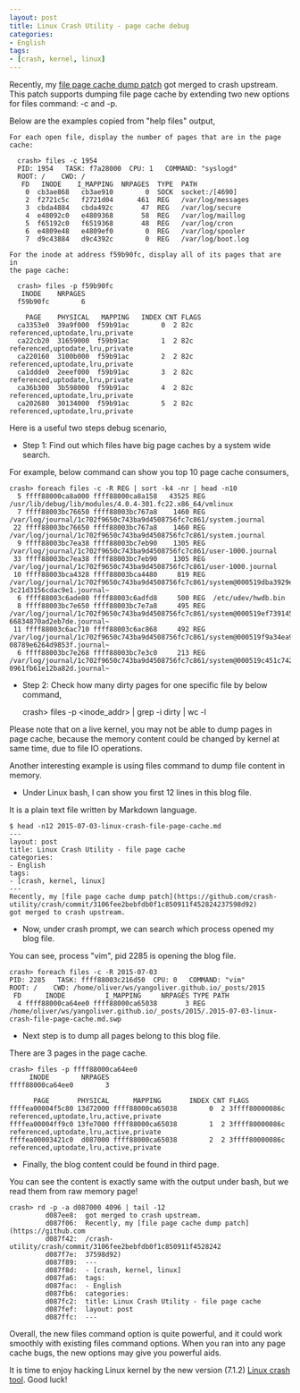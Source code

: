 ```yaml
---
layout: post
title: Linux Crash Utility - page cache debug
categories:
- English
tags:
- [crash, kernel, linux]
---
```


Recently, my [file page cache dump patch](https://github.com/crash-utility/crash/commit/3106fee2bebfdb0f1c850911f452824237598d92)
got merged to crash upstream.
This patch supports dumping file page cache by extending two new options for files command: -c and -p.

Below are the examples copied from "help files" output,

    For each open file, display the number of pages that are in the page cache:
  
      crash> files -c 1954
      PID: 1954   TASK: f7a28000  CPU: 1   COMMAND: "syslogd"
      ROOT: /    CWD: /
       FD   INODE    I_MAPPING  NRPAGES  TYPE  PATH
        0  cb3ae868   cb3ae910        0  SOCK  socket:/[4690]
        2  f2721c5c   f2721d04      461  REG   /var/log/messages
        3  cbda4884   cbda492c       47  REG   /var/log/secure
        4  e48092c0   e4809368       58  REG   /var/log/maillog
        5  f65192c0   f6519368       48  REG   /var/log/cron
        6  e4809e48   e4809ef0        0  REG   /var/log/spooler
        7  d9c43884   d9c4392c        0  REG   /var/log/boot.log
  
    For the inode at address f59b90fc, display all of its pages that are in
    the page cache:
  
      crash> files -p f59b90fc
       INODE    NRPAGES
      f59b90fc        6
  
        PAGE    PHYSICAL   MAPPING   INDEX CNT FLAGS
      ca3353e0  39a9f000  f59b91ac        0  2 82c referenced,uptodate,lru,private
      ca22cb20  31659000  f59b91ac        1  2 82c referenced,uptodate,lru,private
      ca220160  3100b000  f59b91ac        2  2 82c referenced,uptodate,lru,private
      ca1ddde0  2eeef000  f59b91ac        3  2 82c referenced,uptodate,lru,private
      ca36b300  3b598000  f59b91ac        4  2 82c referenced,uptodate,lru,private
      ca202680  30134000  f59b91ac        5  2 82c referenced,uptodate,lru,private

Here is a useful two steps debug scenario,

- Step 1: Find out which files have big page caches by a system wide search.

For example, below command can show you top 10 page cache consumers,

    crash> foreach files -c -R REG | sort -k4 -nr | head -n10
      5 ffff88000ca8a000 ffff88000ca8a158   43525 REG  /usr/lib/debug/lib/modules/4.0.4-301.fc22.x86_64/vmlinux
      7 ffff88003bc76650 ffff88003bc767a8    1460 REG  /var/log/journal/1c702f9650c743ba9d4508756fc7c861/system.journal
     22 ffff88003bc76650 ffff88003bc767a8    1460 REG  /var/log/journal/1c702f9650c743ba9d4508756fc7c861/system.journal
      9 ffff88003bc7ea38 ffff88003bc7eb90    1305 REG  /var/log/journal/1c702f9650c743ba9d4508756fc7c861/user-1000.journal
     33 ffff88003bc7ea38 ffff88003bc7eb90    1305 REG  /var/log/journal/1c702f9650c743ba9d4508756fc7c861/user-1000.journal
     10 ffff88003bca4328 ffff88003bca4480     819 REG  /var/log/journal/1c702f9650c743ba9d4508756fc7c861/system@000519dba3929edf-3c21d3156cdac9e1.journal~
      6 ffff88003c6ade80 ffff88003c6adfd8     500 REG  /etc/udev/hwdb.bin
      8 ffff88003bc7e650 ffff88003bc7e7a8     495 REG  /var/log/journal/1c702f9650c743ba9d4508756fc7c861/system@000519ef739145cf-66834870ad2eb7de.journal~
     11 ffff88003c6ac710 ffff88003c6ac868     492 REG  /var/log/journal/1c702f9650c743ba9d4508756fc7c861/system@000519f9a34ea968-08789e6264d9853f.journal~
      6 ffff88003bc7e268 ffff88003bc7e3c0     213 REG  /var/log/journal/1c702f9650c743ba9d4508756fc7c861/system@000519c451c742e0-0961fb61e12ba82d.journal~

- Step 2: Check how many dirty pages for one specific file by below command,


    crash> files -p <inode_addr\> | grep -i dirty | wc -l


Please note that on a live kernel, you may not be able to dump pages in page cache, because the memory content could be
changed by kernel at same time, due to file IO operations.

Another interesting example is using files command to dump file content in memory.

- Under Linux bash, I can show you first 12 lines in this blog file. 
  
It is a plain text file written by Markdown language.

    $ head -n12 2015-07-03-linux-crash-file-page-cache.md
    ---
    layout: post
    title: Linux Crash Utility - file page cache
    categories:
    - English
    tags:
    - [crash, kernel, linux]
    ---
    Recently, my [file page cache dump patch](https://github.com/crash-utility/crash/commit/3106fee2bebfdb0f1c850911f452824237598d92)
    got merged to crash upstream.

- Now, under crash prompt, we can search which process opened my blog file. 

You can see, process "vim", pid 2285 is opening the blog file.

    crash> foreach files -c -R 2015-07-03
    PID: 2285   TASK: ffff88003c216d50  CPU: 0   COMMAND: "vim"
    ROOT: /    CWD: /home/oliver/ws/yangoliver.github.io/_posts/2015
     FD      INODE          I_MAPPING     NRPAGES TYPE PATH
      4 ffff88000ca64ee0 ffff88000ca65038       3 REG  /home/oliver/ws/yangoliver.github.io/_posts/2015/.2015-07-03-linux-crash-file-page-cache.md.swp

- Next step is to dump all pages belong to this blog file.

There are 3 pages in the page cache.
    
    crash> files -p ffff88000ca64ee0
         INODE        NRPAGES
    ffff88000ca64ee0        3
    
          PAGE       PHYSICAL      MAPPING       INDEX CNT FLAGS
    ffffea00004f5c80 13d72000 ffff88000ca65038        0  2 3ffff80000086c referenced,uptodate,lru,active,private
    ffffea00004ff9c0 13fe7000 ffff88000ca65038        1  2 3ffff80000086c referenced,uptodate,lru,active,private
    ffffea00003421c0  d087000 ffff88000ca65038        2  2 3ffff80000086c referenced,uptodate,lru,active,private

- Finally, the blog content could be found in third page.

You can see the content is exactly same with the output under bash, but we read them from raw memory page!

    crash> rd -p -a d087000 4096 | tail -12
             d087ee8:  got merged to crash upstream.
             d087f06:  Recently, my [file page cache dump patch](https://github.com
             d087f42:  /crash-utility/crash/commit/3106fee2bebfdb0f1c850911f4528242
             d087f7e:  37598d92)
             d087f89:  ---
             d087f8d:  - [crash, kernel, linux]
             d087fa6:  tags:
             d087fac:  - English
             d087fb6:  categories:
             d087fc2:  title: Linux Crash Utility - file page cache
             d087fef:  layout: post
             d087ffc:  ---


Overall, the new files command option is quite powerful, and it could work smoothly with existing files command options.
When you ran into any page cache bugs, the new options may give you powerful aids.

It is time to enjoy hacking Linux kernel by the new version (7.1.2) [Linux crash tool](https://github.com/crash-utility/).
Good luck!
